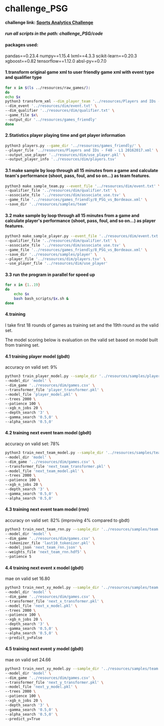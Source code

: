 # challenge_PSG

#### challenge link: [Sports Analytics Challenge](https://www.agorize.com/zh/challenges/xpsg)

#### *run all scripts in the path:  challenge_PSG/code*

#### packages used:
pandas==0.23.4 
numpy==1.15.4 
lxml==4.3.3
scikit-learn==0.20.3 
xgboost==0.82 
tensorflow==1.12.0
absl-py==0.7.0

#### 1.transform original game xml to user friendly game xml with event type and qualifier type

```bash
for x in $(ls ../resources/raw_games/):
do
echo $x
python3 transform_xml --dim_player_team '../resources/Players and IDs - F40 - L1 20162017.xml' \
--dim_event '../resources/dim/event.txt' \
--dim_qualifier '../resources/dim/qualifier.txt' \
--game_file $x\
--output_dir '../resources/games_friendly'
done
```

#### 2.Statistics player playing time and get player information

```bash
python3 players.py --game_dir '../resources/games_friendly/' \
--player_file '../resources/Players and IDs - F40 - L1 20162017.xml' \
--output_use_player '../resources/dim/use_player.pkl' \
--output_player_info '../resources/dim/players.tsv'
```

#### 3.1 make sample by loop through all 15 minutes from a game and calculate team's performance (shoot, pass, foul, and so on...) as team features.

```bash
python3 make_sample_team.py --event_file '../resources/dim/event.txt' \
--qualifier_file '../resources/dim/qualifier.txt' \
--associate_file '../resources/dim/associate_use.tsv' \
--game_file '../resources/games_friendly/8_PSG_vs_Bordeaux.xml' \
--save_dir '../resources/samples/team'
```

#### 3.2 make sample by loop through all 15 minutes from a game and calculate player's performance (shoot, pass, foul, and so on...) as player features.

```bash
python3 make_sample_player.py --event_file '../resources/dim/event.txt' \
--qualifier_file '../resources/dim/qualifier.txt' \
--associate_file '../resources/dim/associate_use.tsv' \
--game_file '../resources/games_friendly/8_PSG_vs_Bordeaux.xml' \
--save_dir '../resources/samples/player' \
--player_file '../resources/dim/players.tsv' \
--use_player_file '../resources/dim/use_player'
```

#### 3.3 run the program in parallel for speed up

```bash
for x in {1..19}
do
    echo $x
    bash bash_scripts/$x.sh &
done
```

#### 4.training

I take first 18 rounds of games as training set and the 19th round as the valid set. 

The model scoring below is evaluation on the valid set based on model built from training set.

#### 4.1 training player model (gbdt)

accuracy on valid set: 9%

```bash
python3 train_player_model.py --sample_dir '../resources/samples/player' \
--model_dir 'model' \
--dim_game '../resources/dim/games.csv' \
--transformer_file 'player_transformer.pkl' \
--model_file 'player_model.pkl' \
--trees 2000 \
--patience 100 \
--xgb_n_jobs 20 \
--depth_search '3' \
--gamma_search '0.5,0' \
--alpha_search '0.5,0'
```

#### 4.2 training next event team model (gbdt)

accuracy on valid set: 78%

```bash
python3 train_next_team_model.py --sample_dir '../resources/samples/team' \
--model_dir 'model' \
--dim_game '../resources/dim/games.csv' \
--transformer_file 'next_team_transformer.pkl' \
--model_file 'next_team_model.pkl' \
--trees 2000 \
--patience 100 \
--xgb_n_jobs 20 \
--depth_search '3' \
--gamma_search '0.5,0' \
--alpha_search '0.5,0'
```

#### 4.3 training next event team model (rnn)

accuracy on valid set: 82% (improving 4% compared to gbdt)

```bash
python3 train_next_team_rnn.py --sample_dir '../resources/samples/team' \
--model_dir 'model' \
--dim_game '../resources/dim/games.csv' \
--tokenizer_file 'last10_tokenizer.pkl' \
--model_json 'next_team_rnn.json' \
--weights_file 'next_team_rnn.hdf5' \
--patience 5
```

#### 4.4 training next event x model (gbdt)

mae on valid set 16.80

```bash
python3 train_next_xy_model.py --sample_dir '../resources/samples/team' \
--model_dir 'model' \
--dim_game '../resources/dim/games.csv' \
--transformer_file 'next_x_transformer.pkl' \
--model_file 'next_x_model.pkl' \
--trees 2000 \
--patience 100 \
--xgb_n_jobs 20 \
--depth_search '3' \
--gamma_search '0.5,0' \
--alpha_search '0.5,0' \
--predict_y=False
```

#### 4.5 training next event y model (gbdt)

mae on valid set 24.66

```bash
python3 train_next_xy_model.py --sample_dir '../resources/samples/team' \
--model_dir 'model' \
--dim_game '../resources/dim/games.csv' \
--transformer_file 'next_y_transformer.pkl' \
--model_file 'next_y_model.pkl' \
--trees 2000 \
--patience 100 \
--xgb_n_jobs 20 \
--depth_search '3' \
--gamma_search '0.5,0' \
--alpha_search '0.5,0' \
--predict_y=True
```

